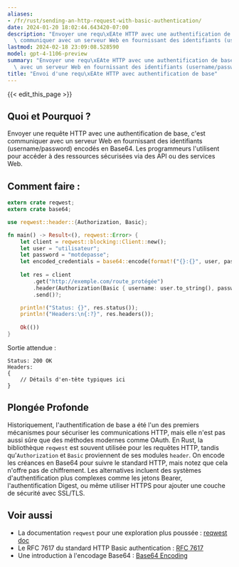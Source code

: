 ```yaml
---
aliases:
- /fr/rust/sending-an-http-request-with-basic-authentication/
date: 2024-01-20 18:02:44.643420-07:00
description: "Envoyer une requ\xEAte HTTP avec une authentification de base, c'est\
  \ communiquer avec un serveur Web en fournissant des identifiants (username/password)\u2026"
lastmod: 2024-02-18 23:09:08.528590
model: gpt-4-1106-preview
summary: "Envoyer une requ\xEAte HTTP avec une authentification de base, c'est communiquer\
  \ avec un serveur Web en fournissant des identifiants (username/password)\u2026"
title: "Envoi d'une requ\xEAte HTTP avec authentification de base"
---
```


{{< edit_this_page >}}

## Quoi et Pourquoi ?
Envoyer une requête HTTP avec une authentification de base, c'est communiquer avec un serveur Web en fournissant des identifiants (username/password) encodés en Base64. Les programmeurs l'utilisent pour accéder à des ressources sécurisées via des API ou des services Web.

## Comment faire :
```Rust
extern crate reqwest;
extern crate base64;

use reqwest::header::{Authorization, Basic};

fn main() -> Result<(), reqwest::Error> {
    let client = reqwest::blocking::Client::new();
    let user = "utilisateur";
    let password = "motdepasse";
    let encoded_credentials = base64::encode(format!("{}:{}", user, password));
  
    let res = client
        .get("http://exemple.com/route_protégée")
        .header(Authorization(Basic { username: user.to_string(), password: Some(password.to_string()) }))
        .send()?;

    println!("Status: {}", res.status());
    println!("Headers:\n{:?}", res.headers());
  
    Ok(())
}
```
Sortie attendue :
```
Status: 200 OK
Headers:
{
    // Détails d'en-tête typiques ici
}
```

## Plongée Profonde
Historiquement, l'authentification de base a été l'un des premiers mécanismes pour sécuriser les communications HTTP, mais elle n'est pas aussi sûre que des méthodes modernes comme OAuth. En Rust, la bibliothèque `reqwest` est souvent utilisée pour les requêtes HTTP, tandis qu'`Authorization` et `Basic` proviennent de ses modules `header`. On encode les créances en Base64 pour suivre le standard HTTP, mais notez que cela n'offre pas de chiffrement. Les alternatives incluent des systèmes d'authentification plus complexes comme les jetons Bearer, l'authentification Digest, ou même utiliser HTTPS pour ajouter une couche de sécurité avec SSL/TLS.

## Voir aussi
- La documentation `reqwest` pour une exploration plus poussée : [reqwest doc](https://docs.rs/reqwest/)
- Le RFC 7617 du standard HTTP Basic authentication : [RFC 7617](https://tools.ietf.org/html/rfc7617)
- Une introduction à l'encodage Base64 : [Base64 Encoding](https://en.wikipedia.org/wiki/Base64)
